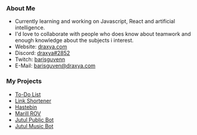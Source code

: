 ### About Me

- Currently learning and working on Javascript, React and artificial intelligence.
- I'd love to collaborate with people who does know about teamwork and enough knowledge about the subjects i interest.
- Website: [draxya.com](https://draxya.com)
- Discord: [draxya#2852](https://discord.com/users/432972283171307532)
- Twitch: [barisguvenn](https://twitch.tv/barisguvenn)
- E-Mail: barisguven@draxya.com

### My Projects

- [To-Do List](https://todo.draxya.com)
- [Link Shortener](https://url.draxya.com)
- [Hastebin](https://yapistira.ga)
- [Marill ROV](https://github.com/Marill-Rov)
- [Jutul Public Bot](https://top.gg/bot/759823414042034178)
- [Jutul Music Bot](https://www.jutulmusicbot.tk)
